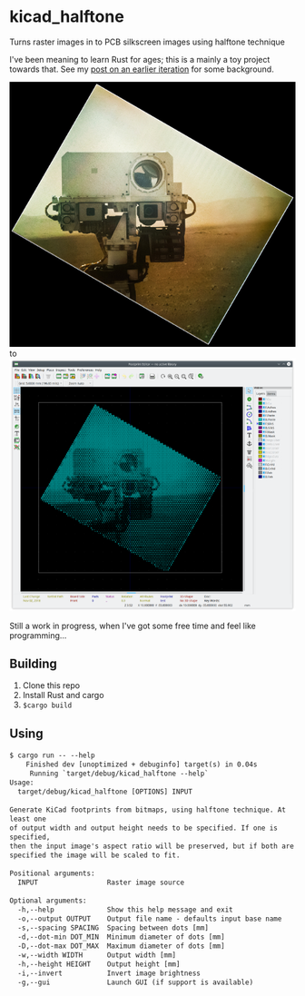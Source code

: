 # kicad_halftone
Turns raster images in to PCB silkscreen images using halftone technique

I've been meaning to learn Rust for ages; this is a mainly a toy project towards that.  See my [post on an earlier iteration](http://ianrrees.github.io/2018/06/20/pcb-graphics-with-kicad-+-gimp.html) for some background.

![Example input](examples/curiosity-in-small.jpg) to ![Example output](examples/curiosity-out-small.png)

Still a work in progress, when I've got some free time and feel like programming...

## Building

  1. Clone this repo
  2. Install Rust and cargo
  3. `$cargo build`

## Using
```
$ cargo run -- --help
    Finished dev [unoptimized + debuginfo] target(s) in 0.04s
     Running `target/debug/kicad_halftone --help`
Usage:
  target/debug/kicad_halftone [OPTIONS] INPUT

Generate KiCad footprints from bitmaps, using halftone technique. At least one
of output width and output height needs to be specified. If one is specified,
then the input image's aspect ratio will be preserved, but if both are
specified the image will be scaled to fit.

Positional arguments:
  INPUT                 Raster image source

Optional arguments:
  -h,--help             Show this help message and exit
  -o,--output OUTPUT    Output file name - defaults input base name
  -s,--spacing SPACING  Spacing between dots [mm]
  -d,--dot-min DOT_MIN  Minimum diameter of dots [mm]
  -D,--dot-max DOT_MAX  Maximum diameter of dots [mm]
  -w,--width WIDTH      Output width [mm]
  -h,--height HEIGHT    Output height [mm]
  -i,--invert           Invert image brightness
  -g,--gui              Launch GUI (if support is available)
```
